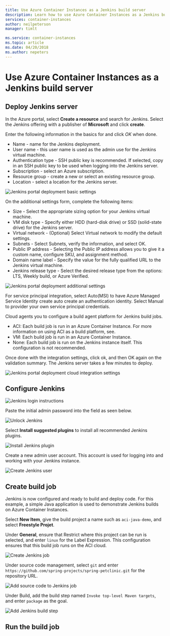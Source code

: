 ```yaml
---
title: Use Azure Container Instances as a Jenkins build server
description: Learn how to use Azure Container Instances as a Jenkins build server.
services: container-instances
author: neilpeterson
manager: timlt

ms.service: container-instances
ms.topic: article
ms.date: 04/20/2018
ms.author: nepeters
---
```


# Use Azure Container Instances as a Jenkins build server

## Deploy Jenkins server

In the Azure portal, select **Create a resource** and search for Jenkins. Select the Jenkins offering with a publisher of **Microsoft** and click **create**.

Enter the following information in the basics for and click *OK* when done.

- Name - name for the Jenkins deployment.
- User name - this user name is used as the admin use for the Jenkins virtual machine.
- Authentication type - SSH public key is recommended. If selected, copy in an SSH public key to be used when logging into the Jenkins server.
- Subscription - select an Azure subscription.
- Resource group - create a new or select an existing resource group.
- Location - select a location for the Jenkins server.

![Jenkins portal deployment basic settings](./media/container-instances-jenkins/jenkins-portal-01.png)

On the additional settings form, complete the following items:

- Size - Select the appropriate sizing option for your Jenkins virtual machine.
- VM disk type - Specify either HDD (hard-disk drive) or SSD (solid-state drive) for the Jenkins server.
- Virtual network - (Optional) Select Virtual network to modify the default settings.
- Subnets - Select Subnets, verify the information, and select OK.
- Public IP address - Selecting the Public IP address allows you to give it a custom name, configure SKU, and assignment method.
- Domain name label - Specify the value for the fully qualified URL to the Jenkins virtual machine.
- Jenkins release type - Select the desired release type from the options: LTS, Weekly build, or Azure Verified.

![Jenkins portal deployment additional settings](./media/container-instances-jenkins/jenkins-portal-02.png)

For service principal integration, select Auto(MSI) to have Azure Managed Service Identity create auto create an authentication identity. Select Manual to provider your own service principal credentials.

Cloud agents you to configure a build agent platform for Jenkins build jobs.

- ACI: Each build job is run in an Azure Container Instance. For more information on using ACI as a build platform, see.
- VM: Each build job is run in an Azure Container Instance.
- None: Each build job is run on the Jenkins instance itself. This configuration is not recommended.

Once done with the integration settings, click ok, and then OK again on the validation summary. The Jenkins server takes a few minutes to deploy.

![Jenkins portal deployment cloud integration settings](./media/container-instances-jenkins/jenkins-portal-03.png)

## Configure Jenkins

![Jenkins login instructions](./media/container-instances-jenkins/jenkins-portal-04.png)

Paste the initial admin password into the field as seen below.

![Unlock Jenkins](./media/container-instances-jenkins/jenkins-portal-05.png)

Select **Install suggested plugins** to install all recommended Jenkins plugins.

![Install Jenkins plugin](./media/container-instances-jenkins/jenkins-portal-06.png)

Create a new admin user account. This account is used for logging into and working with your Jenkins instance.

![Create Jenkins user](./media/container-instances-jenkins/jenkins-portal-07.png)

## Create build job

Jenkins is now configured and ready to build and deploy code. For this example, a simple Java application is used to demonstrate Jenkins builds on Azure Container Instances.

Select **New Item**, give the build project a name such as `aci-java-demo`, and select **Freestyle Projet**.

Under **General**, ensure that Restrict where this project can be run is selected, and enter `linux` for the Label Expression. This configuration ensures that this build job runs on the ACI cloud.

![Create Jenkins job](./media/container-instances-jenkins/jenkins-job-01.png)

Under source code management, select `git` and enter `https://github.com/spring-projects/spring-petclinic.git` for the repository URL.

![Add source code to Jenkins job](./media/container-instances-jenkins/jenkins-job-02.png)

Under Build, add the build step named `Invoke top-level Maven targets`, and enter `package` as the goal.

![Add Jenkins build step](./media/container-instances-jenkins/jenkins-job-03.png)

## Run the build job